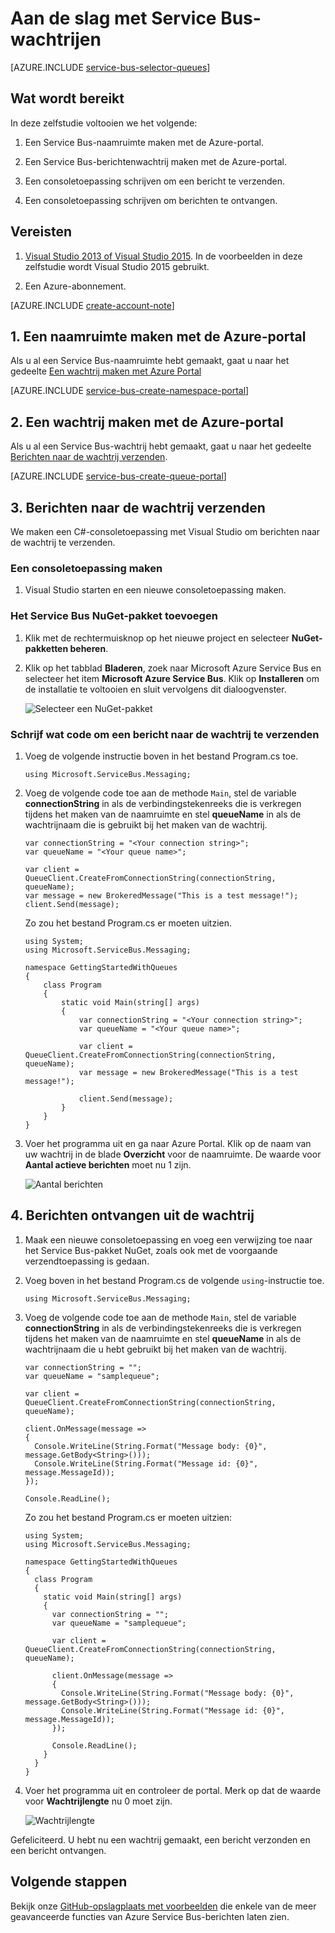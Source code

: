 <properties
    pageTitle="Aan de slag met Service Bus-wachtrijen | Microsoft Azure"
    description="Een C#-consoletoepassing schrijven voor Service Bus-berichten"
    services="service-bus-messaging"
    documentationCenter=".net"
    authors="jtaubensee"
    manager="timlt"
    editor=""/>

<tags
    ms.service="service-bus-messaging"
    ms.devlang="tbd"
    ms.topic="hero-article"
    ms.tgt_pltfrm="dotnet"
    ms.workload="na"
    ms.date="08/23/2016"
    ms.author="jotaub;sethm"/>


# Aan de slag met Service Bus-wachtrijen

[AZURE.INCLUDE [service-bus-selector-queues](../../includes/service-bus-selector-queues.md)]

## Wat wordt bereikt

In deze zelfstudie voltooien we het volgende:

1. Een Service Bus-naamruimte maken met de Azure-portal.

2. Een Service Bus-berichtenwachtrij maken met de Azure-portal.

3. Een consoletoepassing schrijven om een bericht te verzenden.

4. Een consoletoepassing schrijven om berichten te ontvangen.

## Vereisten

1. [Visual Studio 2013 of Visual Studio 2015](http://www.visualstudio.com). In de voorbeelden in deze zelfstudie wordt Visual Studio 2015 gebruikt.

2. Een Azure-abonnement.

[AZURE.INCLUDE [create-account-note](../../includes/create-account-note.md)]

## 1. Een naamruimte maken met de Azure-portal

Als u al een Service Bus-naamruimte hebt gemaakt, gaat u naar het gedeelte [Een wachtrij maken met Azure Portal](#2-create-a-queue-using-the-azure-portal)

[AZURE.INCLUDE [service-bus-create-namespace-portal](../../includes/service-bus-create-namespace-portal.md)]

## 2. Een wachtrij maken met de Azure-portal

Als u al een Service Bus-wachtrij hebt gemaakt, gaat u naar het gedeelte [Berichten naar de wachtrij verzenden](#3-send-messages-to-the-queue).

[AZURE.INCLUDE [service-bus-create-queue-portal](../../includes/service-bus-create-queue-portal.md)]

## 3. Berichten naar de wachtrij verzenden

We maken een C#-consoletoepassing met Visual Studio om berichten naar de wachtrij te verzenden.

### Een consoletoepassing maken

1. Visual Studio starten en een nieuwe consoletoepassing maken.

### Het Service Bus NuGet-pakket toevoegen

1. Klik met de rechtermuisknop op het nieuwe project en selecteer **NuGet-pakketten beheren**.

2. Klik op het tabblad **Bladeren**, zoek naar Microsoft Azure Service Bus en selecteer het item **Microsoft Azure Service Bus**. Klik op **Installeren** om de installatie te voltooien en sluit vervolgens dit dialoogvenster.

    ![Selecteer een NuGet-pakket][nuget-pkg]

### Schrijf wat code om een bericht naar de wachtrij te verzenden

1. Voeg de volgende instructie boven in het bestand Program.cs toe.

    ```
    using Microsoft.ServiceBus.Messaging;
    ```
    
2. Voeg de volgende code toe aan de methode `Main`, stel de variable **connectionString** in als de verbindingstekenreeks die is verkregen tijdens het maken van de naamruimte en stel **queueName** in als de wachtrijnaam die is gebruikt bij het maken van de wachtrij.

    ```
    var connectionString = "<Your connection string>";
    var queueName = "<Your queue name>";
  
    var client = QueueClient.CreateFromConnectionString(connectionString, queueName);
    var message = new BrokeredMessage("This is a test message!");
    client.Send(message);
    ```

    Zo zou het bestand Program.cs er moeten uitzien.

    ```
    using System;
    using Microsoft.ServiceBus.Messaging;

    namespace GettingStartedWithQueues
    {
        class Program
        {
            static void Main(string[] args)
            {
                var connectionString = "<Your connection string>";
                var queueName = "<Your queue name>";

                var client = QueueClient.CreateFromConnectionString(connectionString, queueName);
                var message = new BrokeredMessage("This is a test message!");

                client.Send(message);
            }
        }
    }
    ```
  
3. Voer het programma uit en ga naar Azure Portal. Klik op de naam van uw wachtrij in de blade **Overzicht** voor de naamruimte. De waarde voor **Aantal actieve berichten** moet nu 1 zijn.
    
      ![Aantal berichten][queue-message]
    
## 4. Berichten ontvangen uit de wachtrij

1. Maak een nieuwe consoletoepassing en voeg een verwijzing toe naar het Service Bus-pakket NuGet, zoals ook met de voorgaande verzendtoepassing is gedaan.

2. Voeg boven in het bestand Program.cs de volgende `using`-instructie toe.
  
    ```
    using Microsoft.ServiceBus.Messaging;
    ```
  
3. Voeg de volgende code toe aan de methode `Main`, stel de variable **connectionString** in als de verbindingstekenreeks die is verkregen tijdens het maken van de naamruimte en stel **queueName** in als de wachtrijnaam die u hebt gebruikt bij het maken van de wachtrij.

    ```
    var connectionString = "";
    var queueName = "samplequeue";
  
    var client = QueueClient.CreateFromConnectionString(connectionString, queueName);
  
    client.OnMessage(message =>
    {
      Console.WriteLine(String.Format("Message body: {0}", message.GetBody<String>()));
      Console.WriteLine(String.Format("Message id: {0}", message.MessageId));
    });
  
    Console.ReadLine();
    ```

    Zo zou het bestand Program.cs er moeten uitzien:

    ```
    using System;
    using Microsoft.ServiceBus.Messaging;
  
    namespace GettingStartedWithQueues
    {
      class Program
      {
        static void Main(string[] args)
        {
          var connectionString = "";
          var queueName = "samplequeue";
  
          var client = QueueClient.CreateFromConnectionString(connectionString, queueName);
  
          client.OnMessage(message =>
          {
            Console.WriteLine(String.Format("Message body: {0}", message.GetBody<String>()));
            Console.WriteLine(String.Format("Message id: {0}", message.MessageId));
          });
  
          Console.ReadLine();
        }
      }
    }
    ```
  
4. Voer het programma uit en controleer de portal. Merk op dat de waarde voor **Wachtrijlengte** nu 0 moet zijn.

    ![Wachtrijlengte][queue-message-receive]
  
Gefeliciteerd. U hebt nu een wachtrij gemaakt, een bericht verzonden en een bericht ontvangen.

## Volgende stappen

Bekijk onze [GitHub-opslagplaats met voorbeelden](https://github.com/Azure-Samples/azure-servicebus-messaging-samples) die enkele van de meer geavanceerde functies van Azure Service Bus-berichten laten zien.

<!--Image references-->

[nuget-pkg]: ./media/service-bus-dotnet-get-started-with-queues/nuget-package.png
[queue-message]: ./media/service-bus-dotnet-get-started-with-queues/queue-message.png
[queue-message-receive]: ./media/service-bus-dotnet-get-started-with-queues/queue-message-receive.png


<!--Reference style links - using these makes the source content way more readable than using inline links-->

[github-samples]: https://github.com/Azure-Samples/azure-servicebus-messaging-samples


<!--HONumber=Sep16_HO4-->


